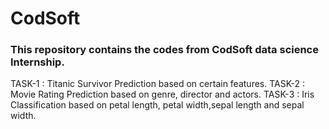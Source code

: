 # CodSoft
### This repository contains the codes from CodSoft data science Internship.
TASK-1 : Titanic Survivor Prediction based on certain features. 
TASK-2 : Movie Rating Prediction based on genre, director and actors.
TASK-3 : Iris Classification based on petal length, petal width,sepal length and sepal width.



